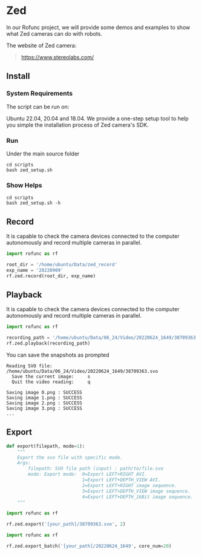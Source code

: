 # Zed

In our Rofunc project, we will provide some demos and examples to show what Zed cameras can do with robots.

The website of Zed camera: 
> https://www.stereolabs.com/

## Install

### System Requirements
The script can be run on:

Ubuntu 22.04, 20.04 and 18.04.
We provide a one-step setup tool to help you simple the installation process of Zed camera's SDK.

### Run
Under the main source folder 
```shell
cd scripts
bash zed_setup.sh
```

### Show Helps
```shell
cd scripts
bash zed_setup.sh -h
```

## Record

It is capable to check the camera devices connected to the computer autonomously and record multiple cameras in
parallel.

```python 
import rofunc as rf

root_dir = '/home/ubuntu/Data/zed_record'
exp_name = '20220909'
rf.zed.record(root_dir, exp_name)
```

## Playback

It is capable to check the camera devices connected to the computer autonomously and record multiple cameras in
parallel.

```python 
import rofunc as rf

recording_path = '/home/ubuntu/Data/06_24/Video/20220624_1649/38709363.svo'
rf.zed.playback(recording_path)
```

You can save the snapshots as prompted

```
Reading SVO file: /home/ubuntu/Data/06_24/Video/20220624_1649/38709363.svo
  Save the current image:     s
  Quit the video reading:     q

Saving image 0.png : SUCCESS
Saving image 1.png : SUCCESS
Saving image 2.png : SUCCESS
Saving image 3.png : SUCCESS
...
```

## Export

```python
def export(filepath, mode=1):
    """
    Export the svo file with specific mode.
    Args:
        filepath: SVO file path (input) : path/to/file.svo
        mode: Export mode:  0=Export LEFT+RIGHT AVI.
                            1=Export LEFT+DEPTH_VIEW AVI.
                            2=Export LEFT+RIGHT image sequence.
                            3=Export LEFT+DEPTH_VIEW image sequence.
                            4=Export LEFT+DEPTH_16Bit image sequence.
    """
```

```python
import rofunc as rf

rf.zed.export('[your_path]/38709363.svo', 2)
```

```python
import rofunc as rf

rf.zed.export_batch('[your_path]/20220624_1649', core_num=20)
```